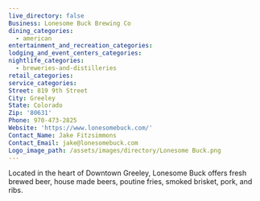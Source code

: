 ```yaml
---
live_directory: false
Business: Lonesome Buck Brewing Co
dining_categories:
  - american
entertainment_and_recreation_categories:
lodging_and_event_centers_categories:
nightlife_categories:
  - breweries-and-distilleries
retail_categories:
service_categories:
Street: 819 9th Street
City: Greeley
State: Colorado
Zip: '80631'
Phone: 970-473-2825
Website: 'https://www.lonesomebuck.com/'
Contact_Name: Jake Fitzsimmons
Contact_Email: jake@lonesomebuck.com
Logo_image_path: /assets/images/directory/Lonesome Buck.png
---
```


Located in the heart of Downtown Greeley, Lonesome Buck offers fresh brewed beer, house made beers, poutine fries, smoked brisket, pork, and ribs.